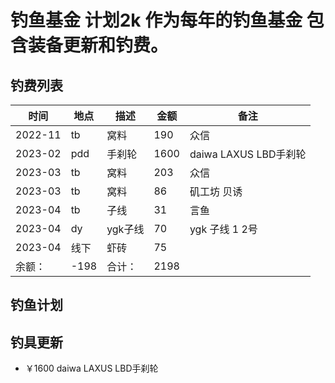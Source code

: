 # 钓鱼基金 计划2k 作为每年的钓鱼基金 包含装备更新和钓费。 

## 钓费列表 

|时间|地点|描述|金额|备注|
|--|--|--|--|--|
|2022-11|tb|窝料|190|众信|
|2023-02|pdd|手刹轮|1600|daiwa LAXUS LBD手刹轮|
|2023-03|tb|窝料|203|众信|
|2023-03|tb|窝料|86|矶工坊 贝诱|
|2023-04|tb|子线|31|言鱼|
|2023-04|dy|ygk子线|70|ygk 子线 1 2号|
|2023-04|线下|虾砖|75| |
|余额：|-198|合计：|2198||


## 钓鱼计划

## 钓具更新
+  ￥1600 daiwa LAXUS LBD手刹轮 
